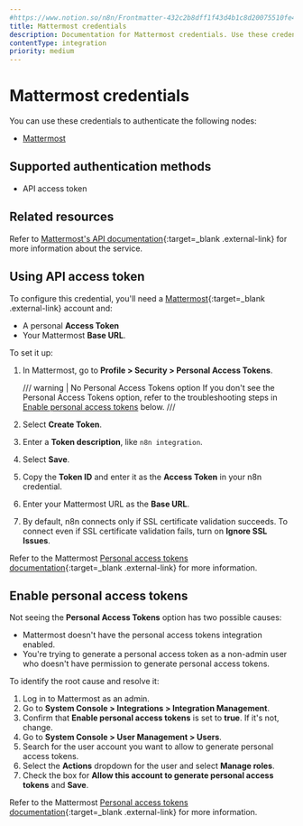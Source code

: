 ```yaml
---
#https://www.notion.so/n8n/Frontmatter-432c2b8dff1f43d4b1c8d20075510fe4
title: Mattermost credentials
description: Documentation for Mattermost credentials. Use these credentials to authenticate Mattermost in n8n, a workflow automation platform.
contentType: integration
priority: medium
---
```


# Mattermost credentials

You can use these credentials to authenticate the following nodes:

- [Mattermost](/integrations/builtin/app-nodes/n8n-nodes-base.mattermost/)

## Supported authentication methods

- API access token

## Related resources

Refer to [Mattermost's API documentation](https://api.mattermost.com/){:target=_blank .external-link} for more information about the service.

## Using API access token

To configure this credential, you'll need a [Mattermost](https://www.mattermost.com/){:target=_blank .external-link} account and:

- A personal **Access Token**
- Your Mattermost **Base URL**.

To set it up:

1. In Mattermost, go to **Profile > Security > Personal Access Tokens**.

    /// warning | No Personal Access Tokens option
    If you don't see the Personal Access Tokens option, refer to the troubleshooting steps in [Enable personal access tokens](#enable-personal-access-tokens) below.
    ///

2. Select **Create Token**.
3. Enter a **Token description**, like `n8n integration`.
4. Select **Save**.
5. Copy the **Token ID** and enter it as the **Access Token** in your n8n credential.
6. Enter your Mattermost URL as the **Base URL**.
7. By default, n8n connects only if SSL certificate validation succeeds. To connect even if SSL certificate validation fails, turn on **Ignore SSL Issues**.

Refer to the Mattermost [Personal access tokens documentation](https://developers.mattermost.com/integrate/reference/personal-access-token/){:target=_blank .external-link} for more information.

## Enable personal access tokens

Not seeing the **Personal Access Tokens** option has two possible causes:

- Mattermost doesn't have the personal access tokens integration enabled.
- You're trying to generate a personal access token as a non-admin user who doesn't have permission to generate personal access tokens.

To identify the root cause and resolve it:

1. Log in to Mattermost as an admin.
2. Go to **System Console > Integrations > Integration Management**.
3. Confirm that **Enable personal access tokens** is set to **true**. If it's not, change.
4. Go to **System Console > User Management > Users**.
5. Search for the user account you want to allow to generate personal access tokens.
6. Select the **Actions** dropdown for the user and select **Manage roles**.
7. Check the box for **Allow this account to generate personal access tokens** and **Save**.

Refer to the Mattermost [Personal access tokens documentation](https://developers.mattermost.com/integrate/reference/personal-access-token/){:target=_blank .external-link} for more information.
